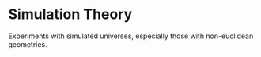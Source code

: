 # Simulation Theory
Experiments with simulated universes, especially those with non-euclidean geometries.
